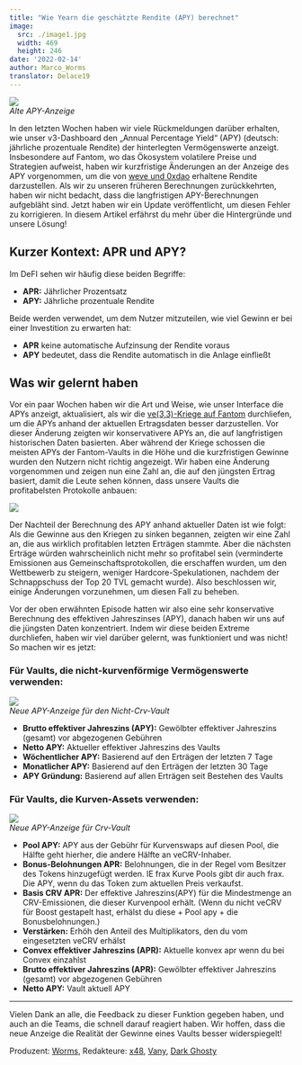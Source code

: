 ```yaml
---
title: "Wie Yearn die geschätzte Rendite (APY) berechnet" 
image:
  src: ./image1.jpg
  width: 469
  height: 246
date: '2022-02-14'
author: Marco_Worms
translator: Delace19
---
```


![](./image1.jpg?w=469&h=246)\
*Alte APY-Anzeige*

In den letzten Wochen haben wir viele Rückmeldungen darüber erhalten, wie unser v3-Dashboard den „Annual Percentage Yield“ (APY) (deutsch: jährliche prozentuale Rendite) der hinterlegten Vermögenswerte anzeigt. Insbesondere auf Fantom, wo das Ökosystem volatilere Preise und Strategien aufweist, haben wir kurzfristige Änderungen an der Anzeige des APY vorgenommen, um die von [weve und 0xdao](https://twitter.com/iearnfinance/status/1484570907041357828) erhaltene Rendite darzustellen. Als wir zu unseren früheren Berechnungen zurückkehrten, haben wir nicht bedacht, dass die langfristigen APY-Berechnungen aufgebläht sind. Jetzt haben wir ein Update veröffentlicht, um diesen Fehler zu korrigieren. In diesem Artikel erfährst du mehr über die Hintergründe und unsere Lösung!

## Kurzer Kontext: APR und APY?

Im DeFI sehen wir häufig diese beiden Begriffe:

- **APR:** Jährlicher Prozentsatz
- **APY:** Jährliche prozentuale Rendite

Beide werden verwendet, um dem Nutzer mitzuteilen, wie viel Gewinn er bei einer Investition zu erwarten hat:

- **APR** keine automatische Aufzinsung der Rendite voraus
- **APY** bedeutet, dass die Rendite automatisch in die Anlage einfließt

## Was wir gelernt haben

Vor ein paar Wochen haben wir die Art und Weise, wie unser Interface die APYs anzeigt, aktualisiert, als wir die [ve(3,3)-Kriege auf Fantom](https://twitter.com/iearnfinance/status/1484570907041357828) durchliefen, um die APYs anhand der aktuellen Ertragsdaten besser darzustellen. Vor dieser Änderung zeigten wir konservativere APYs an, die auf langfristigen historischen Daten basierten. Aber während der Kriege schossen die meisten APYs der Fantom-Vaults in die Höhe und die kurzfristigen Gewinne wurden den Nutzern nicht richtig angezeigt. Wir haben eine Änderung vorgenommen und zeigen nun eine Zahl an, die auf den jüngsten Ertrag basiert, damit die Leute sehen können, dass unsere Vaults die profitabelsten Protokolle anbauen:

![](./image2.jpg?w=591&h=397)

Der Nachteil der Berechnung des APY anhand aktueller Daten ist wie folgt: Als die Gewinne aus den Kriegen zu sinken begannen, zeigten wir eine Zahl an, die aus wirklich profitablen letzten Erträgen stammte. Aber die nächsten Erträge würden wahrscheinlich nicht mehr so profitabel sein (verminderte Emissionen aus Gemeinschaftsprotokollen, die erschaffen wurden, um den Wettbewerb zu steigern, weniger Hardcore-Spekulationen, nachdem der Schnappschuss der Top 20 TVL gemacht wurde). Also beschlossen wir, einige Änderungen vorzunehmen, um diesen Fall zu beheben.

Vor der oben erwähnten Episode hatten wir also eine sehr konservative Berechnung des effektiven Jahreszinses (APY), danach haben wir uns auf die jüngsten Daten konzentriert. Indem wir diese beiden Extreme durchliefen, haben wir viel darüber gelernt, was funktioniert und was nicht! So machen wir es jetzt:

### Für Vaults, die nicht-kurvenförmige Vermögenswerte verwenden:

![](./image3.jpg?w=150&h=190)\
*Neue APY-Anzeige für den Nicht-Crv-Vault*

- **Brutto effektiver Jahreszins (APY):** Gewölbter effektiver Jahreszins (gesamt) vor abgezogenen Gebühren
- **Netto APY:** Aktueller effektiver Jahreszins des Vaults
- **Wöchentlicher APY:** Basierend auf den Erträgen der letzten 7 Tage
- **Monatlicher APY:** Basierend auf den Erträgen der letzten 30 Tage
- **APY Gründung:** Basierend auf allen Erträgen seit Bestehen des Vaults

### Für Vaults, die Kurven-Assets verwenden:

![](./image4.jpg?w=182&h=196)\
*Neue APY-Anzeige für Crv-Vault*

- **Pool APY:** APY aus der Gebühr für Kurvenswaps auf diesen Pool, die Hälfte geht hierher, die andere Hälfte an veCRV-Inhaber. 
- **Bonus-Belohnungen APR:** Belohnungen, die in der Regel vom Besitzer des Tokens hinzugefügt werden. IE frax Kurve Pools gibt dir auch frax. Die APY, wenn du das Token zum aktuellen Preis verkaufst.
- **Basis CRV APR:** Der effektive Jahreszins(APY) für die Mindestmenge an CRV-Emissionen, die dieser Kurvenpool erhält. (Wenn du nicht veCRV für Boost gestapelt hast, erhälst du diese + Pool apy + die Bonusbelohnungen.)
- **Verstärken:** Erhöh den Anteil des Multiplikators, den du vom eingesetzten veCRV erhälst
- **Convex effektiver Jahreszins (APR):** Aktuelle konvex apr wenn du bei Convex einzahlst
- **Brutto effektiver Jahreszins (APR):** Gewölbter effektiver Jahreszins (gesamt) vor abgezogenen Gebühren
- **Netto APY:** Vault aktuell APY

---

Vielen Dank an alle, die Feedback zu dieser Funktion gegeben haben, und auch an die Teams, die schnell darauf reagiert haben. Wir hoffen, dass die neue Anzeige die Realität der Gewinne eines Vaults besser widerspiegelt!

Produzent: [Worms](https://twitter.com/MarcoWorms), Redakteure: [x48](https://twitter.com/x48_crypto), [Vany](https://twitter.com/vannny365), [Dark Ghosty](https://github.com/DarkGhost7)
